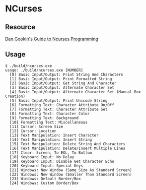 # NCurses
## Resource
[Dan Gookin's Guide to Ncurses Programming](https://www.amazon.com/Dan-Gookins-Guide-Ncurses-Programming/dp/1549682571/ref=tmm_pap_swatch_0?_encoding=UTF8&dib_tag=AUTHOR&dib=eyJ2IjoiMSJ9.NXeSUHZfTXTI_PdX5Dr9OsgSjdHu-AT_-85CvdYB7bo-FIQxc0DgG-G-2i1tdkREsb8bXOdw1GVEw1g0QRoXzxHar_bDASFu9TvLJhbNSNVYZJkdsc-z52JsZ_7t3oFwKdtL60wGU90ybYgsDIRHrlNdSGWepDCu9oXDcl24uaTqbGV31XpEGfzPlp3-nOm1cSLMHqSG_K5O5tw6I9dN30koS8rlPA75C0zcf03dFyw.16TN9ZnCZ4tTa4Np8aJjC2NaTewGQJZ9rASEwP3cMyM&qid=&sr=)
## Usage
```
$ ./build/ncurses.exe
usage: ./build/ncurses.exe [NUMBER]
  [0] Basic Input/Output: Print String And Characters
  [1] Basic Input/Output: Print Formatted String
  [2] Basic Input/Output: Get String And Character
  [3] Basic Input/Output: Alternate Character Set
  [4] Basic Input/Output: Alternate Character Set (Manual Box Creation)
  [5] Basic Input/Output: Print Unicode String
  [6] Formatting Text: Character Attribute On/Off
  [7] Formatting Text: Character Attribute Set
  [8] Formatting Text: Character Color
  [9] Formatting Text: Background
  [10] Formatting Text: Miscellaneous
  [11] Cursor: Screen Size
  [12] Cursor: Location
  [13] Text Manipulation: Insert Character
  [14] Text Manipulation: Insert String
  [15] Text Manipulation: Delete String And Characters
  [16] Text Manipulation: Delete/Insert Multiple Lines
  [17] Clear: Screen, To EOL, To Bottom
  [18] Keyboard Input: No Delay
  [19] Keyboard Input: Disable Get Character Echo
  [20] Keyboard Input: Special Keys
  [21] Windows: New Window (Same Size As Standard Screen)
  [22] Windows: New Window (Smaller Than Standard Screen)
  [23] Windows: Default Border/Box
  [24] Windows: Custom Border/Box
```